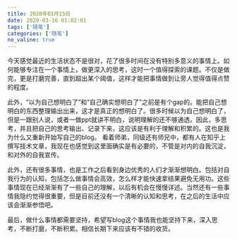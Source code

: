 ```yaml
---
title: 2020年03月15日
date: 2020-03-16 01:02:01
tags: ['随笔']
categories: ['随笔']
no_valine: true
---
```


今天感觉最近的生活状态不是很对，花了很多时间在没有特别多意义的事情上。如何能够专注在一个事情上，做更深入的思考，这时一个值得探索的课题。不仅是做完，更是打磨完善，直到超出某个阈值，这样才能把事情做到让旁人觉得值得点赞的程度。

<!--more-->

此外，“以为自己想明白了”和“自己确实想明白了”之前是有个gap的。能把自己想明白的东西整理输出出来，这才是真正的想明白了。很多时候以为自己想明白了，但是一跟别人说，或者一做ppt就讲不明白，说明理解的还不够通透。因此，多思考，并且把自己的思考输出、记录下来，这应该是有利于理解和积累的。这也是我为什么又重新开始写自己的blog。
看着师弟，同级还有师兄中，都有人在知乎上撰写技术文章，我现在也感觉到这里面确实是有必要的，不管是对内的自我沉淀，和对外的自我宣传。

此外，还有很多事情，也是工作之后看到身边优秀的人们才渐渐想明白。包括对自我行为的认知，包括怎么做事情会高效，怎么样才能快速拿结果避免无用功。这些事情现在已经渐渐有了一些自己的理解，以后有机会在慢慢详述。当然还有一些事情我隐约觉得很重要，但是目前还没有一个清晰的认知和思考，在之后的生活中应该会渐渐参悟吧。

最后，做什么事情都需要坚持，希望写blog这个事情我也能坚持下来，深入思考，不断打磨，不断积累。相信长期下来应该有不错的收货。
